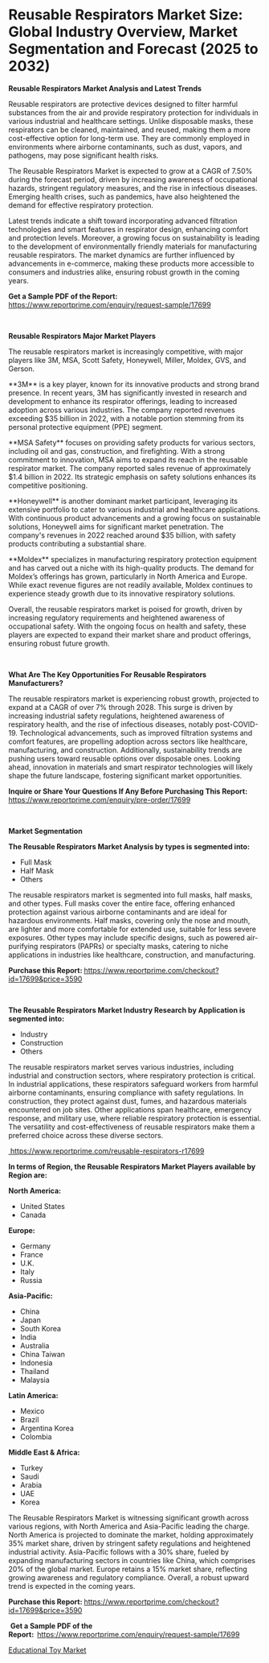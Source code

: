 <p><h1>Reusable Respirators Market Size: Global Industry Overview, Market Segmentation and Forecast (2025 to 2032)</h1></p><p><strong>Reusable Respirators Market Analysis and Latest Trends</strong></p>
<p><p>Reusable respirators are protective devices designed to filter harmful substances from the air and provide respiratory protection for individuals in various industrial and healthcare settings. Unlike disposable masks, these respirators can be cleaned, maintained, and reused, making them a more cost-effective option for long-term use. They are commonly employed in environments where airborne contaminants, such as dust, vapors, and pathogens, may pose significant health risks.</p><p>The Reusable Respirators Market is expected to grow at a CAGR of 7.50% during the forecast period, driven by increasing awareness of occupational hazards, stringent regulatory measures, and the rise in infectious diseases. Emerging health crises, such as pandemics, have also heightened the demand for effective respiratory protection. </p><p>Latest trends indicate a shift toward incorporating advanced filtration technologies and smart features in respirator design, enhancing comfort and protection levels. Moreover, a growing focus on sustainability is leading to the development of environmentally friendly materials for manufacturing reusable respirators. The market dynamics are further influenced by advancements in e-commerce, making these products more accessible to consumers and industries alike, ensuring robust growth in the coming years.</p></p>
<p><strong>Get a Sample PDF of the Report:&nbsp;</strong> <a href="https://www.reportprime.com/enquiry/request-sample/17699?utm_campaign=3567&utm_medium=2&utm_source=Github&utm_content=ia&utm_term=18032025&utm_id=reusable-respirators">https://www.reportprime.com/enquiry/request-sample/17699</a></p>
<p>&nbsp;</p>
<p><strong>Reusable Respirators Major Market Players</strong></p>
<p><p>The reusable respirators market is increasingly competitive, with major players like 3M, MSA, Scott Safety, Honeywell, Miller, Moldex, GVS, and Gerson.</p><p>**3M** is a key player, known for its innovative products and strong brand presence. In recent years, 3M has significantly invested in research and development to enhance its respirator offerings, leading to increased adoption across various industries. The company reported revenues exceeding $35 billion in 2022, with a notable portion stemming from its personal protective equipment (PPE) segment.</p><p>**MSA Safety** focuses on providing safety products for various sectors, including oil and gas, construction, and firefighting. With a strong commitment to innovation, MSA aims to expand its reach in the reusable respirator market. The company reported sales revenue of approximately $1.4 billion in 2022. Its strategic emphasis on safety solutions enhances its competitive positioning.</p><p>**Honeywell** is another dominant market participant, leveraging its extensive portfolio to cater to various industrial and healthcare applications. With continuous product advancements and a growing focus on sustainable solutions, Honeywell aims for significant market penetration. The company's revenues in 2022 reached around $35 billion, with safety products contributing a substantial share.</p><p>**Moldex** specializes in manufacturing respiratory protection equipment and has carved out a niche with its high-quality products. The demand for Moldex’s offerings has grown, particularly in North America and Europe. While exact revenue figures are not readily available, Moldex continues to experience steady growth due to its innovative respiratory solutions.</p><p>Overall, the reusable respirators market is poised for growth, driven by increasing regulatory requirements and heightened awareness of occupational safety. With the ongoing focus on health and safety, these players are expected to expand their market share and product offerings, ensuring robust future growth.</p></p>
<p>&nbsp;</p>
<p><strong>What Are The Key Opportunities For Reusable Respirators Manufacturers?</strong></p>
<p><p>The reusable respirators market is experiencing robust growth, projected to expand at a CAGR of over 7% through 2028. This surge is driven by increasing industrial safety regulations, heightened awareness of respiratory health, and the rise of infectious diseases, notably post-COVID-19. Technological advancements, such as improved filtration systems and comfort features, are propelling adoption across sectors like healthcare, manufacturing, and construction. Additionally, sustainability trends are pushing users toward reusable options over disposable ones. Looking ahead, innovation in materials and smart respirator technologies will likely shape the future landscape, fostering significant market opportunities.</p></p>
<p><strong>Inquire or Share Your Questions If Any Before Purchasing This Report:</strong> <a href="https://www.reportprime.com/enquiry/pre-order/17699?utm_campaign=3567&utm_medium=2&utm_source=Github&utm_content=ia&utm_term=18032025&utm_id=reusable-respirators">https://www.reportprime.com/enquiry/pre-order/17699</a></p>
<p>&nbsp;</p>
<p><strong>Market Segmentation</strong></p>
<p><strong>The Reusable Respirators Market Analysis by types is segmented into:</strong></p>
<p><ul><li>Full Mask</li><li>Half Mask</li><li>Others</li></ul></p>
<p><p>The reusable respirators market is segmented into full masks, half masks, and other types. Full masks cover the entire face, offering enhanced protection against various airborne contaminants and are ideal for hazardous environments. Half masks, covering only the nose and mouth, are lighter and more comfortable for extended use, suitable for less severe exposures. Other types may include specific designs, such as powered air-purifying respirators (PAPRs) or specialty masks, catering to niche applications in industries like healthcare, construction, and manufacturing.</p></p>
<p><strong>Purchase this Report:&nbsp;</strong><a href="https://www.reportprime.com/checkout?id=17699&price=3590&utm_campaign=3567&utm_medium=2&utm_source=Github&utm_content=ia&utm_term=18032025&utm_id=reusable-respirators">https://www.reportprime.com/checkout?id=17699&price=3590</a></p>
<p>&nbsp;</p>
<p><strong>The Reusable Respirators Market Industry Research by Application is segmented into:</strong></p>
<p><ul><li>Industry</li><li>Construction</li><li>Others</li></ul></p>
<p><p>The reusable respirators market serves various industries, including industrial and construction sectors, where respiratory protection is critical. In industrial applications, these respirators safeguard workers from harmful airborne contaminants, ensuring compliance with safety regulations. In construction, they protect against dust, fumes, and hazardous materials encountered on job sites. Other applications span healthcare, emergency response, and military use, where reliable respiratory protection is essential. The versatility and cost-effectiveness of reusable respirators make them a preferred choice across these diverse sectors.</p></p>
<p><a href="https://www.reportprime.com/reusable-respirators-r17699?utm_campaign=3567&utm_medium=2&utm_source=Github&utm_content=ia&utm_term=18032025&utm_id=reusable-respirators">&nbsp;https://www.reportprime.com/reusable-respirators-r17699</a></p>
<p><strong>In terms of Region, the Reusable Respirators Market Players available by Region are:</strong></p>
<p>
    <p> <strong> North America: </strong>
        <ul>
            <li>United States</li>
            <li>Canada</li>
        </ul>
        </p> 
    <p> <strong> Europe: </strong>
        <ul>
            <li>Germany</li>
            <li>France</li>
            <li>U.K.</li>
            <li>Italy</li>
            <li>Russia</li>
        </ul>
        </p> 
    <p> <strong> Asia-Pacific: </strong>
        <ul>
            <li>China</li>
            <li>Japan</li>
            <li>South Korea</li>
            <li>India</li>
            <li>Australia</li>
            <li>China Taiwan</li>
            <li>Indonesia</li>
            <li>Thailand</li>
            <li>Malaysia</li>
        </ul>
        </p> 
    <p> <strong> Latin America: </strong>
        <ul>
            <li>Mexico</li>
            <li>Brazil</li>
            <li>Argentina Korea</li>
            <li>Colombia</li>
        </ul>
        </p> 
    <p> <strong> Middle East & Africa: </strong>
        <ul>
            <li>Turkey</li>
            <li>Saudi</li>
            <li>Arabia</li>
            <li>UAE</li>
            <li>Korea</li>
        </ul>
    </p>
    </p>
<p><p>The Reusable Respirators Market is witnessing significant growth across various regions, with North America and Asia-Pacific leading the charge. North America is projected to dominate the market, holding approximately 35% market share, driven by stringent safety regulations and heightened industrial activity. Asia-Pacific follows with a 30% share, fueled by expanding manufacturing sectors in countries like China, which comprises 20% of the global market. Europe retains a 15% market share, reflecting growing awareness and regulatory compliance. Overall, a robust upward trend is expected in the coming years.</p></p>
<p><strong>Purchase this Report: </strong><a href="https://www.reportprime.com/checkout?id=17699&price=3590&utm_campaign=3567&utm_medium=2&utm_source=Github&utm_content=ia&utm_term=18032025&utm_id=reusable-respirators">https://www.reportprime.com/checkout?id=17699&price=3590</a></p>
<p>&nbsp;<strong>Get a Sample PDF of the Report:&nbsp;&nbsp;</strong><a href="https://www.reportprime.com/enquiry/request-sample/17699?utm_campaign=3567&utm_medium=2&utm_source=Github&utm_content=ia&utm_term=18032025&utm_id=reusable-respirators">https://www.reportprime.com/enquiry/request-sample/17699</a></p>
<p><strong></strong></p>
<p><p><a href="https://github.com/merkinedry7b/Market-Research-Report-List-1/blob/main/educational-toy-market.md?utm_campaign=3567&utm_medium=2&utm_source=Github&utm_content=ia&utm_term=18032025&utm_id=reusable-respirators">Educational Toy Market</a></p></p>
